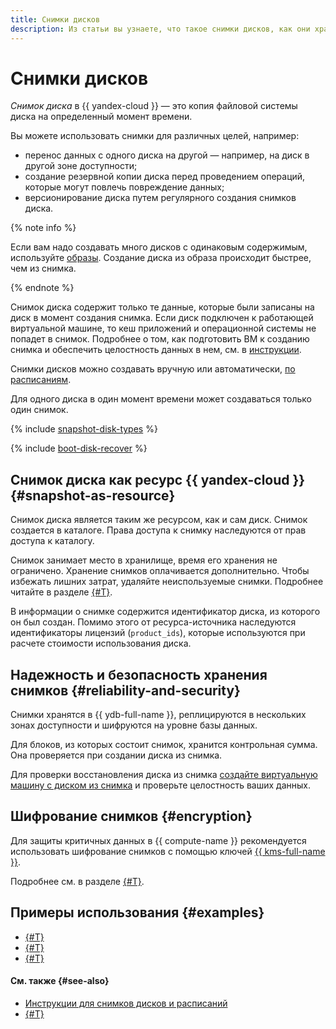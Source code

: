```yaml
---
title: Снимки дисков
description: Из статьи вы узнаете, что такое снимки дисков, как они хранятся, реплицируются и шифруются.
---
```


# Снимки дисков


_Снимок диска_ в {{ yandex-cloud }} — это копия файловой системы диска на определенный момент времени.

Вы можете использовать снимки для различных целей, например:

* перенос данных с одного диска на другой — например, на диск в другой зоне доступности;
* создание резервной копии диска перед проведением операций, которые могут повлечь повреждение данных;
* версионирование диска путем регулярного создания снимков диска.

{% note info %}

Если вам надо создавать много дисков с одинаковым содержимым, используйте [образы](image.md). Создание диска из образа происходит быстрее, чем из снимка.

{% endnote %}

Снимок диска содержит только те данные, которые были записаны на диск в момент создания снимка. Если диск подключен к работающей виртуальной машине, то кеш приложений и операционной системы не попадет в снимок. Подробнее о том, как подготовить ВМ к созданию снимка и обеспечить целостность данных в нем, см. в [инструкции](../operations/disk-control/create-snapshot.md#prepare).

Снимки дисков можно создавать вручную или автоматически, [по расписаниям](snapshot-schedule.md).

Для одного диска в один момент времени может создаваться только один снимок.

{% include [snapshot-disk-types](../../_includes/compute/snapshot-disk-types.md) %}

{% include [boot-disk-recover](../../_includes/compute/boot-disk-recover.md) %}

## Снимок диска как ресурс {{ yandex-cloud }} {#snapshot-as-resource}

Снимок диска является таким же ресурсом, как и сам диск. Снимок создается в каталоге. Права доступа к снимку наследуются от прав доступа к каталогу.

Снимок занимает место в хранилище, время его хранения не ограничено. Хранение снимков оплачивается дополнительно. Чтобы избежать лишних затрат, удаляйте неиспользуемые снимки. Подробнее читайте в разделе [{#T}](../pricing.md).

В информации о снимке содержится идентификатор диска, из которого он был создан. Помимо этого от ресурса-источника наследуются идентификаторы лицензий (`product_ids`), которые используются при расчете стоимости использования диска.


## Надежность и безопасность хранения снимков {#reliability-and-security}

Снимки хранятся в {{ ydb-full-name }}, реплицируются в нескольких зонах доступности и шифруются на уровне базы данных.

Для блоков, из которых состоит снимок, хранится контрольная сумма. Она проверяется при создании диска из снимка.

Для проверки восстановления диска из снимка [создайте виртуальную машину с диском из снимка](../operations/vm-create/create-from-snapshots.md) и проверьте целостность ваших данных.


## Шифрование снимков {#encryption}

Для защиты критичных данных в {{ compute-name }} рекомендуется использовать шифрование снимков с помощью ключей [{{ kms-full-name }}](../../kms/).

Подробнее см. в разделе [{#T}](encryption.md).

## Примеры использования {#examples}

* [{#T}](../tutorials/hpc-on-preemptible.md)
* [{#T}](../../tutorials/testing/ci-for-snapshots.md)
* [{#T}](../../tutorials/web/bitrix-website/index.md)

#### См. также {#see-also}

* [Инструкции для снимков дисков и расписаний](../operations/#snapshots)
* [{#T}](../operations/disk-create/from-snapshot.md)
